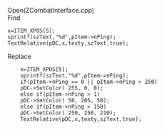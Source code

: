 Open(ZCombatInterface.cpp) <br>
Find <br>

    x=ITEM_XPOS[5];
    sprintf(szText,"%d",pItem->nPing);
    TextRelative(pDC,x,texty,szText,true);

Replace <br>

		x=ITEM_XPOS[5];
		sprintf(szText,"%d",pItem->nPing);
		if(pItem->nPing == 0 || pItem->nPing > 250)
		pDC->SetColor( 255, 0, 0);
		else if(pItem->nPing > 1)
		pDC->SetColor( 50, 205, 50);
		else if(pItem->nPing > 150)
		pDC->SetColor( 250, 250, 210);
		TextRelative(pDC,x,texty,szText,true);
